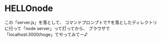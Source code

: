# HELLOnode
この「server.js」を落として、
コマンドプロンプトで↑を落としたディレクトリに行って「node server」って打ってから、
ブラウザで「localhost:3000/hoge」てやってみてー♪
